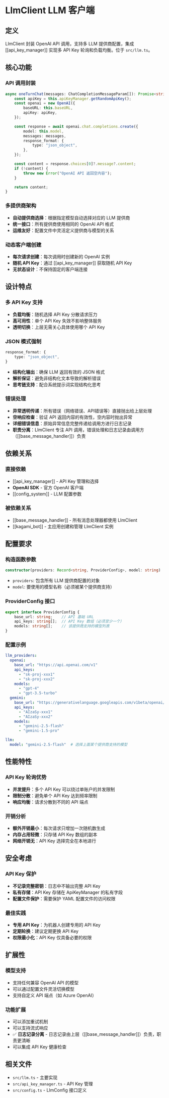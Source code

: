 # LlmClient LLM 客户端

## 定义

LlmClient 封装 OpenAI API 调用，支持多 LLM 提供商配置，集成 [[api_key_manager]] 实现多 API Key 轮询和负载均衡。位于 `src/llm.ts`。

## 核心功能

### API 调用封装
```typescript
async oneTurnChat(messages: ChatCompletionMessageParam[]): Promise<string> {
    const apiKey = this.apiKeyManager.getRandomApiKey();
    const openai = new OpenAI({
        baseURL: this.baseURL,
        apiKey: apiKey,
    });

    const response = await openai.chat.completions.create({
        model: this.model,
        messages: messages,
        response_format: {
            type: "json_object",
        },
    });

    const content = response.choices[0]?.message?.content;
    if (!content) {
        throw new Error("OpenAI API 返回空内容");
    }

    return content;
}
```

### 多提供商架构
- **自动提供商选择**：根据指定模型自动选择对应的 LLM 提供商
- **统一接口**：所有提供商使用相同的 OpenAI API 格式
- **运维友好**：配置文件中灵活定义提供商与模型的关系

### 动态客户端创建
- **每次请求创建**：每次调用时创建新的 OpenAI 实例
- **随机 API Key**：通过 [[api_key_manager]] 获取随机 API Key
- **无状态设计**：不保持固定的客户端连接

## 设计特点

### 多 API Key 支持
- **负载均衡**：随机选择 API Key 分散请求压力
- **高可用性**：单个 API Key 失效不影响整体服务
- **透明切换**：上层无需关心具体使用哪个 API Key

### JSON 模式强制
```typescript
response_format: {
    type: "json_object",
}
```
- **结构化输出**：确保 LLM 返回有效的 JSON 格式
- **解析保证**：避免非结构化文本导致的解析错误
- **思考链支持**：配合系统提示词实现结构化思考

### 错误处理
- **异常透明传递**：所有错误（网络错误、API错误等）直接抛出给上层处理
- **空响应检查**：验证 API 返回内容的有效性，空内容时抛出异常
- **详细错误信息**：原始异常信息完整传递给调用方进行日志记录
- **职责分离**：LlmClient 专注 API 调用，错误处理和日志记录由调用方（[[base_message_handler]]）负责

## 依赖关系

### 直接依赖
- [[api_key_manager]] - API Key 管理和选择
- **OpenAI SDK** - 官方 OpenAI 客户端
- [[config_system]] - LLM 配置参数

### 被依赖关系
- [[base_message_handler]] - 所有消息处理器都使用 LlmClient
- [[kagami_bot]] - 主应用创建和管理 LlmClient 实例

## 配置要求

### 构造函数参数
```typescript
constructor(providers: Record<string, ProviderConfig>, model: string)
```

- `providers`: 包含所有 LLM 提供商配置的对象
- `model`: 要使用的模型名称（必须被某个提供商支持）

### ProviderConfig 接口
```typescript
export interface ProviderConfig {
    base_url: string;    // API 基础 URL
    api_keys: string[];  // API Key 数组（必须至少一个）
    models: string[];    // 该提供商支持的模型列表
}
```

### 配置示例
```yaml
llm_providers:
  openai:
    base_url: "https://api.openai.com/v1"
    api_keys:
      - "sk-proj-xxx1"
      - "sk-proj-xxx2"
    models:
      - "gpt-4"
      - "gpt-3.5-turbo"
  gemini:
    base_url: "https://generativelanguage.googleapis.com/v1beta/openai/"
    api_keys:
      - "AIzaSy-xxx1"
      - "AIzaSy-xxx2"
    models:
      - "gemini-2.5-flash"
      - "gemini-1.5-pro"

llm:
  model: "gemini-2.5-flash"  # 选择上面某个提供商支持的模型
```

## 性能特性

### API Key 轮询优势
- **并发提升**：多个 API Key 可以绕过单账户的并发限制
- **限制分散**：避免单个 API Key 达到频率限制
- **响应均衡**：请求分散到不同的 API 端点

### 开销分析
- **额外开销最小**：每次请求只增加一次随机数生成
- **内存占用轻微**：只存储 API Key 数组的副本
- **网络开销无**：API Key 选择完全在本地进行

## 安全考虑

### API Key 保护
- **不记录完整密钥**：日志中不输出完整 API Key
- **私有存储**：API Key 存储在 ApiKeyManager 的私有字段
- **配置文件保护**：需要保护 YAML 配置文件的访问权限

### 最佳实践
- **专用 API Key**：为机器人创建专用的 API Key
- **定期轮换**：建议定期更换 API Key
- **权限最小化**：API Key 仅具备必要的权限

## 扩展性

### 模型支持
- 支持任何兼容 OpenAI API 的模型
- 可以通过配置文件灵活切换模型
- 支持自定义 API 端点（如 Azure OpenAI）

### 功能扩展
- 可以添加重试机制
- 可以支持流式响应
- ✅ **日志记录分离** - 日志记录由上层（[[base_message_handler]]）负责，职责更清晰
- 可以集成 API Key 健康检查

## 相关文件
- `src/llm.ts` - 主要实现
- `src/api_key_manager.ts` - API Key 管理
- `src/config.ts` - LlmConfig 接口定义